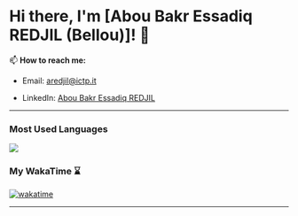 # Hi there, I'm [Abou Bakr Essadiq REDJIL (Bellou)]! 👋

📫 **How to reach me:**  

- Email: [aredjil@ictp.it](mailto:aredjil@ictp.it)

- LinkedIn: [Abou Bakr Essadiq REDJIL]()
---
### Most Used Languages 
<a href="https://wakatime.com"><img src="https://wakatime.com/share/@bellou/2ce137b6-4f04-46d5-881d-2c6c13b0f76a.png" /></a>
### My WakaTime :hourglass:
[![wakatime](https://wakatime.com/badge/user/5bd7448d-2290-4328-9528-96f09095a25e.svg)](https://wakatime.com/@5bd7448d-2290-4328-9528-96f09095a25e)

---

